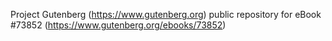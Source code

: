Project Gutenberg (https://www.gutenberg.org) public repository for
eBook #73852 (https://www.gutenberg.org/ebooks/73852)

